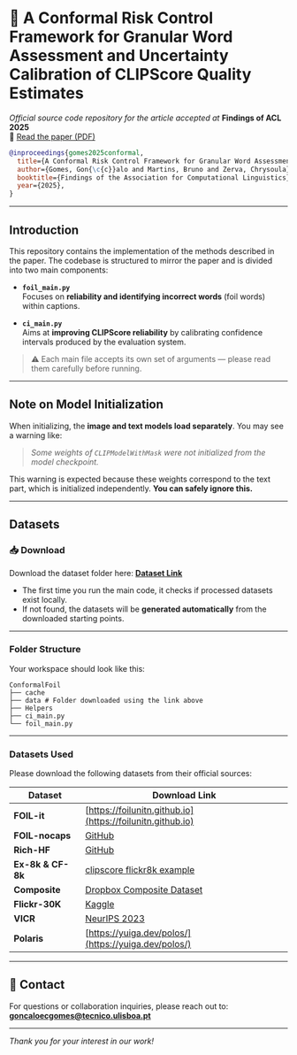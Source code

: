 # 🤖 A Conformal Risk Control Framework for Granular Word Assessment and Uncertainty Calibration of CLIPScore Quality Estimates

*Official source code repository for the article accepted at* **Findings of ACL 2025**  
🔗 [Read the paper (PDF)](https://aclanthology.org/2025.findings-acl.638.pdf)

```bibtex
@inproceedings{gomes2025conformal,
  title={A Conformal Risk Control Framework for Granular Word Assessment and Uncertainty Calibration of CLIPScore Quality Estimates},
  author={Gomes, Gon{\c{c}}alo and Martins, Bruno and Zerva, Chrysoula},
  booktitle={Findings of the Association for Computational Linguistics},
  year={2025},
}
```

---

## Introduction

This repository contains the implementation of the methods described in the paper. The codebase is structured to mirror the paper and is divided into two main components:

- **`foil_main.py`**  
  Focuses on **reliability and identifying incorrect words** (foil words) within captions.

- **`ci_main.py`**  
  Aims at **improving CLIPScore reliability** by calibrating confidence intervals produced by the evaluation system.

> ⚠️ Each main file accepts its own set of arguments — please read them carefully before running.

---

## Note on Model Initialization

When initializing, the **image and text models load separately**. You may see a warning like:

> _Some weights of `CLIPModelWithMask` were not initialized from the model checkpoint._

This warning is expected because these weights correspond to the text part, which is initialized independently. **You can safely ignore this.**

---

## Datasets

### 📥 Download

Download the dataset folder here: **[Dataset Link](https://drive.google.com/file/d/14cg33vIBIfODBmAGcmXEXkdaTK6T6mUi/view?usp=drive_link)**

- The first time you run the main code, it checks if processed datasets exist locally.
- If not found, the datasets will be **generated automatically** from the downloaded starting points.

---

### Folder Structure

Your workspace should look like this:

```
ConformalFoil
├── cache
├── data # Folder downloaded using the link above
├── Helpers
├── ci_main.py
└── foil_main.py
```

---

### Datasets Used

Please download the following datasets from their official sources:

| Dataset       | Download Link                                                                                     |
| ------------- | ------------------------------------------------------------------------------------------------ |
| **FOIL-it**   | [https://foilunitn.github.io](https://foilunitn.github.io)                                       |
| **FOIL-nocaps** | [GitHub](https://github.com/DavidMChan/aloha/tree/main/data)                                   |
| **Rich-HF**   | [GitHub](https://github.com/google-research-datasets/richhf-18k)                                |
| **Ex-8k & CF-8k** | [clipscore flickr8k example](https://github.com/jmhessel/clipscore/blob/main/flickr8k_example/download.py) |
| **Composite** | [Dropbox Composite Dataset](https://www.dropbox.com/scl/fi/pktyhl9th4ycluq/AMT_eval.zip?rlkey=r63cr4ff2tx7su6u5ckqk81rn&e=1&dl=0)  
| **Flickr-30K** | [Kaggle](https://www.kaggle.com/datasets/hsankesara/flickr-image-dataset)                      |
| **VICR**      | [NeurIPS 2023](https://proceedings.neurips.cc/paper_files/paper/2023/hash/c0b91f9a3587bf35287f41dba5d20233-Abstract-Datasets_and_Benchmarks.html) |
| **Polaris**   | [https://yuiga.dev/polos/](https://yuiga.dev/polos/)                                            |

---

## 📩 Contact

For questions or collaboration inquiries, please reach out to:  
**goncaloecgomes@tecnico.ulisboa.pt**

---

*Thank you for your interest in our work!*

